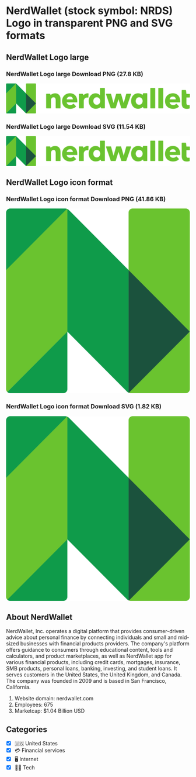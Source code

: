 # NerdWallet (stock symbol: NRDS) Logo in transparent PNG and SVG formats

## NerdWallet Logo large

### NerdWallet Logo large Download PNG (27.8 KB)

![NerdWallet Logo large Download PNG (27.8 KB)](/img/orig/NRDS_BIG-13c96330.png)

### NerdWallet Logo large Download SVG (11.54 KB)

![NerdWallet Logo large Download SVG (11.54 KB)](/img/orig/NRDS_BIG-31b74394.svg)

## NerdWallet Logo icon format

### NerdWallet Logo icon format Download PNG (41.86 KB)

![NerdWallet Logo icon format Download PNG (41.86 KB)](/img/orig/NRDS-535c9880.png)

### NerdWallet Logo icon format Download SVG (1.82 KB)

![NerdWallet Logo icon format Download SVG (1.82 KB)](/img/orig/NRDS-fc52645e.svg)

## About NerdWallet

NerdWallet, Inc. operates a digital platform that provides consumer-driven advice about personal finance by connecting individuals and small and mid-sized businesses with financial products providers. The company's platform offers guidance to consumers through educational content, tools and calculators, and product marketplaces, as well as NerdWallet app for various financial products, including credit cards, mortgages, insurance, SMB products, personal loans, banking, investing, and student loans. It serves customers in the United States, the United Kingdom, and Canada. The company was founded in 2009 and is based in San Francisco, California.

1. Website domain: nerdwallet.com
2. Employees: 675
3. Marketcap: $1.04 Billion USD


## Categories
- [x] 🇺🇸 United States
- [x] 💳 Financial services
- [x] 🖥️ Internet
- [x] 👩‍💻 Tech
